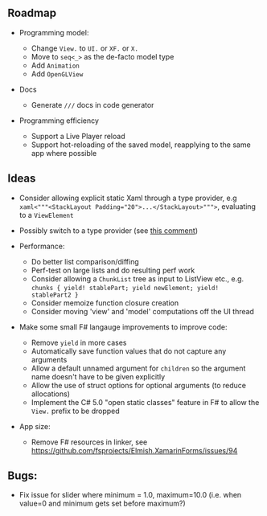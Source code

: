 ## Roadmap

* Programming model: 
  * Change `View.` to `UI.` or `XF.` or `X.`
  * Move to `seq<_>` as the de-facto model type
  * Add `Animation`
  * Add `OpenGLView`

* Docs
  * Generate `///` docs in code generator

* Programming efficiency
  * Support a Live Player reload
  * Support hot-reloading of the saved model, reapplying to the same app where possible


## Ideas

* Consider allowing explicit static Xaml through a type provider, e.g `xaml<"""<StackLayout Padding="20">...</StackLayout>""">`, evaluating to a `ViewElement`

* Possibly switch to a type provider (see [this comment](https://github.com/fsprojects/Elmish.XamarinForms/issues/50#issuecomment-390396365))

* Performance:
  * Do better list comparison/diffing
  * Perf-test on large lists and do resulting perf work
  * Consider allowing a `ChunkList` tree as input to ListView etc., e.g. `chunks { yield! stablePart; yield newElement; yield! stablePart2 }` 
  * Consider memoize function closure creation
  * Consider moving 'view' and 'model' computations off the UI thread

* Make some small F# langauge improvements to improve code:
  * Remove `yield` in more cases
  * Automatically save function values that do not capture any arguments
  * Allow a default unnamed argument for `children` so the argument name doesn't have to be given explicitly
  * Allow the use of struct options for optional arguments (to reduce allocations)
  * Implement the C# 5.0 "open static classes" feature in F# to allow the `View.` prefix to be dropped

* App size:
  * Remove F# resources in linker, see https://github.com/fsprojects/Elmish.XamarinForms/issues/94

## Bugs:
  * Fix issue for slider where minimum = 1.0, maximum=10.0 (i.e. when value=0 and minimum gets set before maximum?)
  

